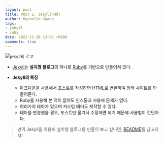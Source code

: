 ```yaml
---
layout: post
title: POST 2. Jekyll이란?
author: HyeonJin Hwang
tags:
- jekyll
- ruby
date: 2022-11-20 13:56 +0800
comments: true
---
```


![jekyll의 로고](https://nesoy.github.io/assets/posts/20161228/jekyll_logo.png)

- [Jekyll]([https://jekyllrb.com/](https://jekyllrb.com/))는 **설치형 블로그**의 하나로 [Ruby]([https://www.ruby-lang.org/en/](https://www.ruby-lang.org/en/))를 기반으로 만들어져 있다.    

- **Jekyll의 특징**
    - 마크다운을 사용해서 포스트를 작성하면 HTML로 변환하여 정적 사이트를 만들어준다.
    - Ruby를 사용해 본 적이 없어도 인스톨과 사용에 문제가 없다.
    - 여러가지 테마가 있으며 커스텀 테마도 제작할 수 있다.
    - 테마를 변경했을 경우, 포스트만 옮겨서 수정하면 되기 때문에 사용법이 간단하다.     

> 만약 Jekyll을 이용해 설치형 블로그를 만들어 보고 싶다면, [README](https://github.com/hyeonjin6530/hyeonjin6530.github.io#readme)를 참고하자!